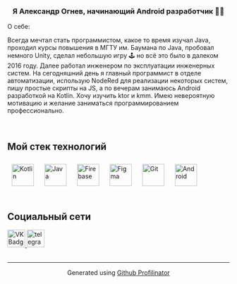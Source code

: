 ### <div align="center">Я Александр Огнев, начинающий Android разработчик 👨‍💻</div>  
  

О себе:  
  

Всегда мечтал стать программистом, какое то время изучал Java, проходил курсы повышения в МГТУ им. Баумана по Java, пробовал немного Unity, сделал небольшую игру 🕹️ но всё это было в далеком 2016 году. Далее работал инженером по эксплуатации инженерных систем. На сегодняшний день я главный программист в отделе автоматизации, использую NodeRed для реализации некоторых систем, пишу простые скрипты на JS, а по вечерам занимаюсь Android разработкой на Kotlin. Хочу изучить ktor и kmm. Имею невероятную мотивацию и желание заниматься программированием профессионально.   
  

<br/>  


## Мой стек технологий





<div align="start">  
<a href="https://kotlinlang.org/" target="_blank"><img style="margin: 10px" src="https://profilinator.rishav.dev/skills-assets/kotlinlang-icon.svg" alt="Kotlin" height="50" /></a>  
<a href="https://www.java.com/" target="_blank"><img style="margin: 10px" src="https://profilinator.rishav.dev/skills-assets/java-original-wordmark.svg" alt="Java" height="50" /></a>  
<a href="https://firebase.google.com/" target="_blank"><img style="margin: 10px" src="https://profilinator.rishav.dev/skills-assets/firebase.png" alt="Firebase" height="50" /></a>  
<a href="https://www.figma.com/" target="_blank"><img style="margin: 10px" src="https://profilinator.rishav.dev/skills-assets/figma-icon.svg" alt="Figma" height="50" /></a>  
<a href="https://github.com/" target="_blank"><img style="margin: 10px" src="https://profilinator.rishav.dev/skills-assets/git-scm-icon.svg" alt="Git" height="50" /></a>  
<a href="https://www.android.com/intl/en_in/" target="_blank"><img style="margin: 10px" src="https://profilinator.rishav.dev/skills-assets/android-original-wordmark.svg" alt="Android" height="50" /></a>  
</div>










<br/>  


## Социальный сети 
<div align="start">

<a href="https://vk.com/ognev13" target="_blank">
      <img src="https://cdn-icons-png.flaticon.com/512/145/145813.png" width="40" height="40" alt="VK Badge"/>
    </a>

<a href="https://t.me/OgneFF" target="_blank">
      <img src="https://cdn-icons-png.flaticon.com/512/2111/2111646.png" width="40" height="40" alt="telegram group" />
    </a>

 
</div>  

<br />

----
<div align="center">Generated using <a href="https://profilinator.rishav.dev/" target="_blank">Github Profilinator</a></div>

